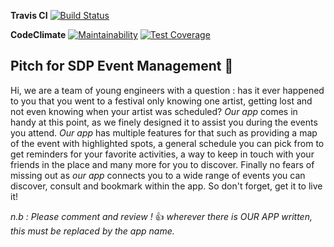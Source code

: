 **Travis CI**
[![Build Status](https://travis-ci.org/Susanfe/sdp-event-management.svg?branch=master)](https://travis-ci.org/Susanfe/sdp-event-management)


**CodeClimate**
[![Maintainability](https://api.codeclimate.com/v1/badges/5bfca0ae643017ba74c0/maintainability)](https://codeclimate.com/github/Susanfe/sdp-event-management/maintainability)
[![Test Coverage](https://api.codeclimate.com/v1/badges/5bfca0ae643017ba74c0/test_coverage)](https://codeclimate.com/github/Susanfe/sdp-event-management/test_coverage)

## Pitch for SDP Event Management :tada:

Hi, we are a team of young engineers with a question : has it ever happened to you that you went to a festival only knowing one artist, getting lost and not even knowing when your artist was scheduled? 
*Our app* comes in handy at this point, as we finely designed it to assist you during the events you attend. *Our app* has multiple features for that such as providing a map of the event with highlighted spots, a general schedule you can pick from to get reminders for your favorite activities, a way to keep in touch with your friends in the place and many more for you to discover. Finally no fears of missing out as *our app* connects you to a wide range of events you can discover, consult and bookmark within the app. 
So don't forget, get it to live it! 

*n.b : Please comment and review !* :+1: *wherever there is OUR APP written, this must be replaced by the app name.*
